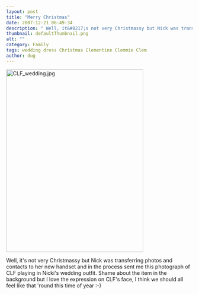 ```yaml
---
layout: post
title: "Merry Christmas"
date: 2007-12-21 06:49:34
description: " Well, it&#8217;s not very Christmassy but Nick was transferring photos and contacts to her new handset and in the process sent me this photograph of CLF playing in Nicki&#8217;s wedding outfit. Shame about the item in the background but&#8230;"
thumbnail: defaultThumbnail.png
alt: ""
category: Family
tags: wedding dress Christmas Clementine Clemmie Clem
author: dug
---
```


<p><a href="http://www.donkeyontheedge.com/i/CLF_wedding.jpg"><img alt="CLF_wedding.jpg" src="http://www.donkeyontheedge.com/i/CLF_wedding-thumb.jpg" width="370" height="493" /></a></p>

<p>Well, it's not very Christmassy but Nick was transferring photos and contacts to her new handset and in the process sent me this photograph of <span class="caps">CLF </span>playing in Nicki's wedding outfit. Shame about the item in the background but I love the expression on <span class="caps">CLF'</span>s face, I think we should all feel like that 'round this time of year :-)</p>

